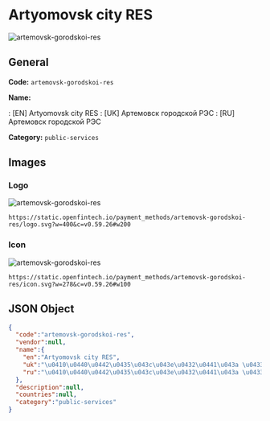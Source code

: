 
# Artyomovsk city RES 
![artemovsk-gorodskoi-res](https://static.openfintech.io/payment_methods/artemovsk-gorodskoi-res/logo.svg?w=400&c=v0.59.26#w200)  

## General 
**Code:** `artemovsk-gorodskoi-res` 
 
**Name:** 
 
:	[EN] Artyomovsk city RES 
:	[UK] Артемовск городской РЭС 
:	[RU] Артемовск городской РЭС 
 
**Category:** `public-services` 
 

## Images 

### Logo 
![artemovsk-gorodskoi-res](https://static.openfintech.io/payment_methods/artemovsk-gorodskoi-res/logo.svg?w=400&c=v0.59.26#w200)  

```
https://static.openfintech.io/payment_methods/artemovsk-gorodskoi-res/logo.svg?w=400&c=v0.59.26#w200
```  

### Icon 
![artemovsk-gorodskoi-res](https://static.openfintech.io/payment_methods/artemovsk-gorodskoi-res/icon.svg?w=278&c=v0.59.26#w100)  

```
https://static.openfintech.io/payment_methods/artemovsk-gorodskoi-res/icon.svg?w=278&c=v0.59.26#w100
```  

## JSON Object 

```json
{
  "code":"artemovsk-gorodskoi-res",
  "vendor":null,
  "name":{
    "en":"Artyomovsk city RES",
    "uk":"\u0410\u0440\u0442\u0435\u043c\u043e\u0432\u0441\u043a \u0433\u043e\u0440\u043e\u0434\u0441\u043a\u043e\u0439 \u0420\u042d\u0421",
    "ru":"\u0410\u0440\u0442\u0435\u043c\u043e\u0432\u0441\u043a \u0433\u043e\u0440\u043e\u0434\u0441\u043a\u043e\u0439 \u0420\u042d\u0421"
  },
  "description":null,
  "countries":null,
  "category":"public-services"
}
```  
